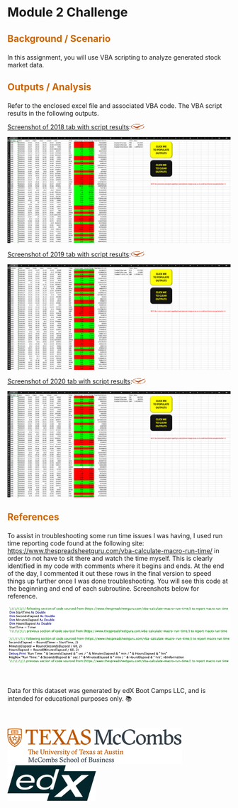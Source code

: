 # Module 2 Challenge

## <p style="color:#CC6600">Background / Scenario</p> 
In this assignment, you will use VBA scripting to analyze generated stock market data.
<br>

## <p style="color:#CC6600">Outputs / Analysis</p> 
Refer to the enclosed excel file and associated VBA code. The VBA script results in the following outputs.  

<ins>Screenshot of 2018 tab with script results</ins>:<img src="Images/uta_icon_checkmark.svg" width="30" height="12">  <br>

![Results](Images/2018_results.png)

<ins>Screenshot of 2019 tab with script results</ins>:<img src="Images/uta_icon_checkmark.svg" width="30" height="12">  <br>

![Results](Images/2019_results.png)

<ins>Screenshot of 2020 tab with script results</ins>:<img src="Images/uta_icon_checkmark.svg" width="30" height="12">  <br>

![Results](Images/2020_results.png)



## <p style="color:#CC6600">References</p>

To assist in troubleshooting some run time issues I was having, I used run time reporting code found at the following site: https://www.thespreadsheetguru.com/vba-calculate-macro-run-time/ in order to not have to sit there and watch the time myself. This is clearly identified in my code with comments where it begins and ends. At the end of the day, I commented it out these rows in the final version to speed things up further once I was done troubleshooting. You will see this code at the beginning and end of each subroutine. Screenshots below for reference.

![Beginning Code](Images/code_block_1.png)
![Ending Code](Images/code_block_2.png)
<br>
<br>
<br>

Data for this dataset was generated by edX Boot Camps LLC, and is intended for educational purposes only.  📚  
<br>
<br>
<br>
![UTlogo](Images/utaustin-mccombs.png)      <img src="Images/edx-logo-elm.svg" width="200" height="80"> 

